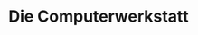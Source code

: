 ---
title: "Die Computerwerkstatt"
url: /augsburg/die-computerwerkstatt-karrengaesschen/
shop: Computer
---